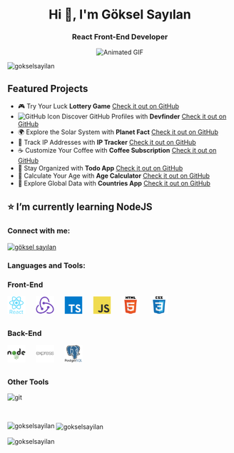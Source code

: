 <h1 align="center">Hi 👋, I'm Göksel Sayılan</h1>
<h3 align="center">React Front-End Developer</h3>

<p align="center">
  <img src="https://i.pinimg.com/originals/81/17/8b/81178b47a8598f0c81c4799f2cdd4057.gif" alt="Animated GIF" />
</p>

<p align="left"> 
  <img src="https://komarev.com/ghpvc/?username=gokselsayilan&label=Profile%20views&color=0e75b6&style=flat" alt="gokselsayilan" /> 
</p>

## Featured Projects

- 🎮 Try Your Luck **Lottery Game** [Check it out on GitHub](https://github.com/GokselSayilan/lottery-game)
- ![GitHub Icon](https://img.icons8.com/fluent/24/000000/github.png) Discover GitHub Profiles with **Devfinder** [Check it out on GitHub](https://github.com/GokselSayilan/github-devfinderApp?tab=readme-ov-file)
- 🌍 Explore the Solar System with **Planet Fact** [Check it out on GitHub](https://github.com/GokselSayilan/PlanetFact)
- 📍 Track IP Addresses with **IP Tracker** [Check it out on GitHub](https://github.com/GokselSayilan/iptrackerApp)
- ☕ Customize Your Coffee with **Coffee Subscription** [Check it out on GitHub](https://github.com/GokselSayilan/coffee-subscription)
- 📝 Stay Organized with **Todo App** [Check it out on GitHub](https://github.com/GokselSayilan/todoApp)
- 🎂 Calculate Your Age with **Age Calculator** [Check it out on GitHub](https://github.com/GokselSayilan/age-calculator)
- 🚩 Explore Global Data with **Countries App** [Check it out on GitHub](https://github.com/GokselSayilan/CountriesApp)

## ⭐ I’m currently learning **NodeJS**

<h3 align="left">Connect with me:</h3>
<p align="left">
  <a href="https://linkedin.com/in/göksel sayılan" target="blank">
    <img align="center" src="https://raw.githubusercontent.com/rahuldkjain/github-profile-readme-generator/master/src/images/icons/Social/linked-in-alt.svg" alt="göksel sayılan" height="30" width="40" />
  </a>
</p>

<h3 align="left">Languages and Tools:</h3>

### Front-End
<p align="left">
  <a href="https://reactjs.org/" target="_blank" rel="noreferrer" style="text-decoration: none;">
    <img src="https://raw.githubusercontent.com/devicons/devicon/master/icons/react/react-original-wordmark.svg" alt="react" width="40" height="40" style="margin: 0 20px 10px 0; display: inline-block; vertical-align: middle;"/>
  </a>
  <a href="https://redux.js.org" target="_blank" rel="noreferrer" style="text-decoration: none;">
    <img src="https://raw.githubusercontent.com/devicons/devicon/master/icons/redux/redux-original.svg" alt="redux" width="40" height="40" style="margin: 0 20px 10px 0; display: inline-block; vertical-align: middle;"/>
  </a>
  <a href="https://www.typescriptlang.org/" target="_blank" rel="noreferrer" style="text-decoration: none;">
    <img src="https://raw.githubusercontent.com/devicons/devicon/master/icons/typescript/typescript-original.svg" alt="typescript" width="40" height="40" style="margin: 0 20px 10px 0; display: inline-block; vertical-align: middle;"/>
  </a>
  <a href="https://developer.mozilla.org/en-US/docs/Web/JavaScript" target="_blank" rel="noreferrer" style="text-decoration: none;">
    <img src="https://raw.githubusercontent.com/devicons/devicon/master/icons/javascript/javascript-original.svg" alt="javascript" width="40" height="40" style="margin: 0 20px 10px 0; display: inline-block; vertical-align: middle;"/>
  </a>
  <a href="https://www.w3.org/html/" target="_blank" rel="noreferrer" style="text-decoration: none;">
    <img src="https://raw.githubusercontent.com/devicons/devicon/master/icons/html5/html5-original-wordmark.svg" alt="html5" width="40" height="40" style="margin: 0 20px 10px 0; display: inline-block; vertical-align: middle;"/>
  </a>
  <a href="https://www.w3schools.com/css/" target="_blank" rel="noreferrer" style="text-decoration: none;">
    <img src="https://raw.githubusercontent.com/devicons/devicon/master/icons/css3/css3-original-wordmark.svg" alt="css3" width="40" height="40" style="margin: 0 20px 10px 0; display: inline-block; vertical-align: middle;"/>
  </a>
</p>

### Back-End
<p align="left">
  <a href="https://nodejs.org" target="_blank" rel="noreferrer" style="text-decoration: none;">
    <img src="https://raw.githubusercontent.com/devicons/devicon/master/icons/nodejs/nodejs-original-wordmark.svg" alt="nodejs" width="40" height="40" style="margin: 0 20px 10px 0; display: inline-block; vertical-align: middle;"/>
  </a>
  <a href="https://expressjs.com" target="_blank" rel="noreferrer" style="text-decoration: none;">
    <img src="https://raw.githubusercontent.com/devicons/devicon/master/icons/express/express-original-wordmark.svg" alt="express" width="40" height="40" style="margin: 0 20px 10px 0; display: inline-block; vertical-align: middle;"/>
  </a>
  <a href="https://www.postgresql.org" target="_blank" rel="noreferrer" style="text-decoration: none;">
    <img src="https://raw.githubusercontent.com/devicons/devicon/master/icons/postgresql/postgresql-original-wordmark.svg" alt="postgresql" width="40" height="40" style="margin: 0 20px 10px 0; display: inline-block; vertical-align: middle;"/>
  </a>
</p>

### Other Tools
<p align="left">
  <a href="https://git-scm.com/" target="_blank" rel="noreferrer" style="text-decoration: none;">
    <img src="https://www.vectorlogo.zone/logos/git-scm/git-scm-icon.svg" alt="git" width="40" height="40" style="margin: 0 20px 10px 0; display: inline-block; vertical-align: middle;"/>
  </a>
</p>




<p><img align="left" src="https://github-readme-stats.vercel.app/api/top-langs?username=gokselsayilan&show_icons=true&locale=en&layout=compact" alt="gokselsayilan" /></p>

<p>&nbsp;<img align="center" src="https://github-readme-stats.vercel.app/api?username=gokselsayilan&show_icons=true&locale=en" alt="gokselsayilan" /></p>

<p><img align="center" src="https://github-readme-streak-stats.herokuapp.com/?user=gokselsayilan&" alt="gokselsayilan" /></p>
